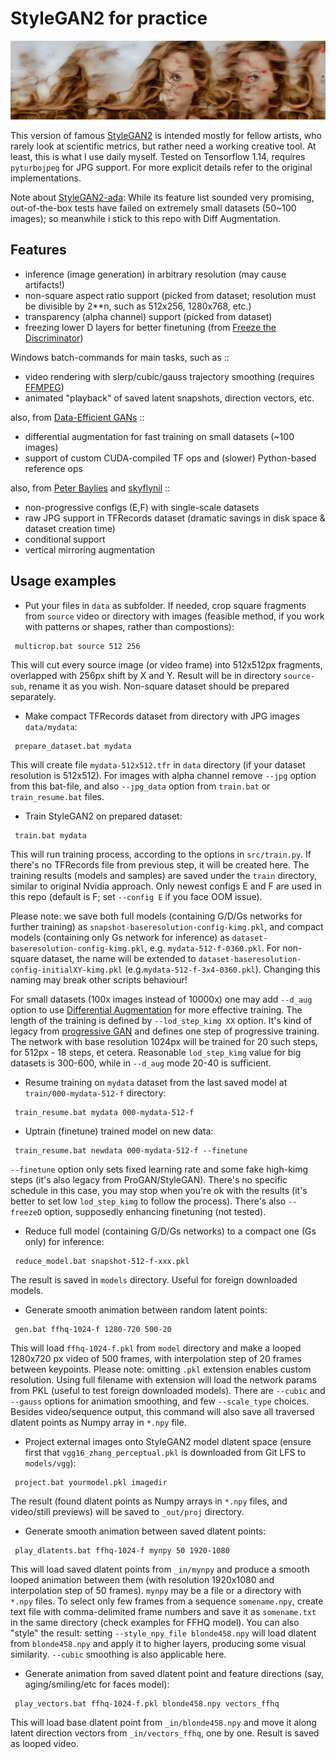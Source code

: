 # StyleGAN2 for practice

<p align='center'><img src='_out/mix_urart6-1024-f-4096-1024.jpg' /></p>

This version of famous [StyleGAN2] is intended mostly for fellow artists, who rarely look at scientific metrics, but rather need a working creative tool. At least, this is what I use daily myself. 
Tested on Tensorflow 1.14, requires `pyturbojpeg` for JPG support. For more explicit details refer to the original implementations. 

Note about [StyleGAN2-ada]: While its feature list sounded very promising, out-of-the-box tests have failed on extremely small datasets (50~100 images); so meanwhile i stick to this repo with Diff Augmentation.

## Features
* inference (image generation) in arbitrary resolution (may cause artifacts!)
* non-square aspect ratio support (picked from dataset; resolution must be divisible by 2**n, such as 512x256, 1280x768, etc.)
* transparency (alpha channel) support (picked from dataset)
* freezing lower D layers for better finetuning (from [Freeze the Discriminator])

Windows batch-commands for main tasks, such as ::
* video rendering with slerp/cubic/gauss trajectory smoothing (requires [FFMPEG])
* animated "playback" of saved latent snapshots, direction vectors, etc.

also, from [Data-Efficient GANs] ::
* differential augmentation for fast training on small datasets (~100 images)
* support of custom CUDA-compiled TF ops and (slower) Python-based reference ops

also, from [Peter Baylies] and [skyflynil] ::
* non-progressive configs (E,F) with single-scale datasets
* raw JPG support in TFRecords dataset (dramatic savings in disk space & dataset creation time)
* conditional support 
* vertical mirroring augmentation

## Usage examples

* Put your files in `data` as subfolder. If needed, crop square fragments from `source` video or directory with images (feasible method, if you work with patterns or shapes, rather than compostions):
```
 multicrop.bat source 512 256 
```
This will cut every source image (or video frame) into 512x512px fragments, overlapped with 256px shift by X and Y. Result will be in directory `source-sub`, rename it as you wish. Non-square dataset should be prepared separately.

* Make compact TFRecords dataset from directory with JPG images `data/mydata`:
```
 prepare_dataset.bat mydata 
```
This will create file `mydata-512x512.tfr` in `data` directory (if your dataset resolution is 512x512). For images with alpha channel remove `--jpg` option from this bat-file, and also `--jpg_data` option from `train.bat` or `train_resume.bat` files. 

* Train StyleGAN2 on prepared dataset:
```
 train.bat mydata 
```
This will run training process, according to the options in `src/train.py`. If there's no TFRecords file from previous step, it will be created here. The training results (models and samples) are saved under the `train` directory, similar to original Nvidia approach. Only newest configs E and F are used in this repo (default is F; set `--config E` if you face OOM issue). 

Please note: we save both full models (containing G/D/Gs networks for further training) as `snapshot-baseresolution-config-kimg.pkl`, and compact models (containing only Gs network for inference) as  `dataset-baseresolution-config-kimg.pkl`, e.g. `mydata-512-f-0360.pkl`. For non-square dataset, the name will be extended to `dataset-baseresolution-config-initialXY-kimg.pkl` (e.g.`mydata-512-f-3x4-0360.pkl`). Changing this naming may break other scripts behaviour! 

For small datasets (100x images instead of 10000x) one may add `--d_aug` option to use [Differential Augmentation] for more effective training. 
The length of the training is defined by `--lod_step_kimg XX` option. It's kind of legacy from [progressive GAN] and defines one step of progressive training. The network with base resolution 1024px will be trained for 20 such steps, for 512px - 18 steps, et cetera. Reasonable `lod_step_kimg` value for big datasets is 300-600, while in `--d_aug` mode 20-40 is sufficient.

* Resume training on `mydata` dataset from the last saved model at `train/000-mydata-512-f` directory:
```
 train_resume.bat mydata 000-mydata-512-f
```

* Uptrain (finetune) trained model on new data:
```
 train_resume.bat newdata 000-mydata-512-f --finetune 
```
`--finetune` option only sets fixed learning rate and some fake high-kimg steps (it's also legacy from ProGAN/StyleGAN). There's no specific schedule in this case, you may stop when you're ok with the results (it's better to set low `lod_step_kimg` to follow the process). There's also `--freezeD` option, supposedly enhancing finetuning (not tested).

* Reduce full model (containing G/D/Gs networks) to a compact one (Gs only) for inference:
```
 reduce_model.bat snapshot-512-f-xxx.pkl 
```
The result is saved in `models` directory. Useful for foreign downloaded models.

* Generate smooth animation between random latent points:
```
 gen.bat ffhq-1024-f 1280-720 500-20 
```
This will load `ffhq-1024-f.pkl` from `model` directory and make a looped 1280x720 px video of 500 frames, with interpolation step of 20 frames between keypoints. Please note: omitting `.pkl` extension enables custom resolution. Using full filename with extension will load the network params from PKL (useful to test foreign downloaded models). There are `--cubic` and `--gauss` options for animation smoothing, and few `--scale_type` choices. Besides video/sequence output, this command will also save all traversed dlatent points as Numpy array in `*.npy` file.

* Project external images onto StyleGAN2 model dlatent space (ensure first that `vgg16_zhang_perceptual.pkl` is downloaded from Git LFS to `models/vgg`):
```
 project.bat yourmodel.pkl imagedir 
```
The result (found dlatent points as Numpy arrays in `*.npy` files, and video/still previews) will be saved to `_out/proj` directory. 

* Generate smooth animation between saved dlatent points:
```
 play_dlatents.bat ffhq-1024-f mynpy 50 1920-1080 
```
This will load saved dlatent points from `_in/mynpy` and produce a smooth looped animation between them (with resolution 1920x1080 and interpolation step of 50 frames). `mynpy` may be a file or a directory with `*.npy` files. To select only few frames from a sequence `somename.npy`, create text file with comma-delimited frame numbers and save it as `somename.txt` in the same directory (check examples for FFHQ model). You can also "style" the result: setting `--style_npy_file blonde458.npy` will load dlatent from `blonde458.npy` and apply it to higher layers, producing some visual similarity. `--cubic` smoothing is also applicable here. 

* Generate animation from saved dlatent point and feature directions (say, aging/smiling/etc for faces model):
```
 play_vectors.bat ffhq-1024-f.pkl blonde458.npy vectors_ffhq 
```
This will load base dlatent point from `_in/blonde458.npy` and move it along latent direction vectors from `_in/vectors_ffhq`, one by one. Result is saved as looped video. 

[StyleGAN2]: <https://github.com/NVlabs/stylegan2>
[StyleGAN2-ada]: <https://github.com/NVlabs/stylegan2-ada>
[Peter Baylies]: <https://github.com/pbaylies/stylegan2>
[skyflynil]: <https://github.com/skyflynil/stylegan2>
[Data-Efficient GANs]: <https://github.com/mit-han-lab/data-efficient-gans>
[Differential Augmentation]: <https://github.com/mit-han-lab/data-efficient-gans>
[Freeze the Discriminator]: <https://arxiv.org/abs/2002.10964>
[FFMPEG]: <https://ffmpeg.org/download.html>
[progressive GAN]: <https://github.com/tkarras/progressive_growing_of_gans>
